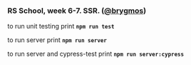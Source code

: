### RS School, week 6-7. SSR. ([@brygmos](https://github.com/brygmos))

to run unit testing print **`npm run test`**

to run server print **`npm run server`**

to run server and cypress-test print **`npm run server:cypress`**